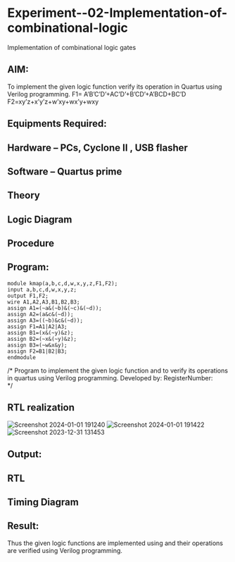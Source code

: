 # Experiment--02-Implementation-of-combinational-logic
Implementation of combinational logic gates
 
## AIM:
To implement the given logic function verify its operation in Quartus using Verilog programming.
 F1= A’B’C’D’+AC’D’+B’CD’+A’BCD+BC’D
F2=xy’z+x’y’z+w’xy+wx’y+wxy
 
 
 
## Equipments Required:
## Hardware – PCs, Cyclone II , USB flasher
## Software – Quartus prime


## Theory
 

## Logic Diagram
## Procedure
## Program:
````
module kmap(a,b,c,d,w,x,y,z,F1,F2);
input a,b,c,d,w,x,y,z;
output F1,F2;
wire A1,A2,A3,B1,B2,B3;
assign A1=(~a&(~b)&(~c)&(~d));
assign A2=(a&c&(~d));
assign A3=((~b)&c&(~d));
assign F1=A1|A2|A3;
assign B1=(x&(~y)&z);
assign B2=(~x&(~y)&z);
assign B3=(~w&x&y);
assign F2=B1|B2|B3;
endmodule
````
/*
Program to implement the given logic function and to verify its operations in quartus using Verilog programming.
Developed by: 
RegisterNumber:  
*/
## RTL realization
![Screenshot 2024-01-01 191240](https://github.com/SGokul2005/Experiment--02-Implementation-of-combinational-logic-/assets/147121825/04cb4926-95c4-4c88-90d9-f4e7395e3a75)
![Screenshot 2024-01-01 191422](https://github.com/SGokul2005/Experiment--02-Implementation-of-combinational-logic-/assets/147121825/37259fed-b527-4221-8d50-bb86710e0d7c)
![Screenshot 2023-12-31 131453](https://github.com/SGokul2005/Experiment--02-Implementation-of-combinational-logic-/assets/147121825/9444e694-2f25-47d8-8161-603b363dab07)


## Output:
## RTL
## Timing Diagram
## Result:
Thus the given logic functions are implemented using  and their operations are verified using Verilog programming.
